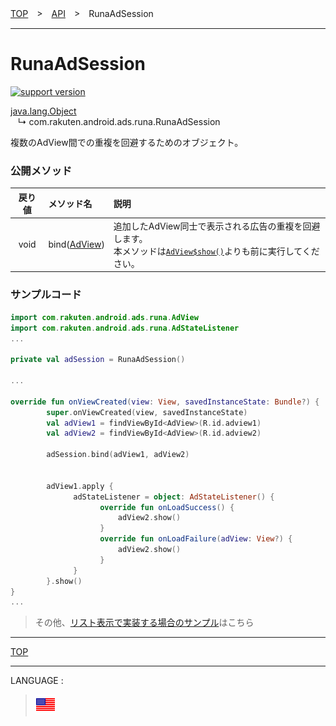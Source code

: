 [TOP](../#top)　>　[API](./README.md)　>　RunaAdSession

---

# RunaAdSession

[![support version](http://img.shields.io/badge/runa-1.2.0+-blueviolet.svg?style=flat)](https://developer.android.com)

[java.lang.Object](https://developer.android.com/reference/java/lang/Object.html)<br>
&nbsp;&nbsp;&nbsp;↳&nbsp;com.rakuten.android.ads.runa.RunaAdSession

複数のAdView間での重複を回避するためのオブジェクト。

### 公開メソッド

|戻り値|メソッド名|説明|
|:---:|:---|:---|
|void|bind([AdView](./AdView.md))|追加したAdView同士で表示される広告の重複を回避します。<br>本メソッドは[`AdView$show()`](./AdView.md#public_methods)よりも前に実行してください。|

### サンプルコード

```kotlin
import com.rakuten.android.ads.runa.AdView
import com.rakuten.android.ads.runa.AdStateListener
...

private val adSession = RunaAdSession()

...

override fun onViewCreated(view: View, savedInstanceState: Bundle?) {
        super.onViewCreated(view, savedInstanceState)
        val adView1 = findViewById<AdView>(R.id.adview1)
        val adView2 = findViewById<AdView>(R.id.adview2)

        adSession.bind(adView1, adView2)


        adView1.apply {
              adStateListener = object: AdStateListener() {
                    override fun onLoadSuccess() {
                        adView2.show()
                    }
                    override fun onLoadFailure(adView: View?) {
                        adView2.show()
                    }
              }
        }.show()
}
...
```

> その他、[リスト表示で実装する場合のサンプル](../bannerads/sample_ad_session.md)はこちら

---
[TOP](../#top)

---
LANGUAGE :
> [![en](/doc/lang/en.png)](/doc/api/RunaAdSession.md)
